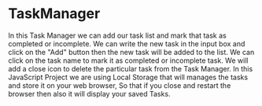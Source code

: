 # TaskManager

In this Task Manager we can add our task list and mark that task as completed or incomplete. We can write the new task in the input box and click on the "Add" button then the new task will be added to the list.
We can click on the task name to mark it as completed or incomplete task. We will add a close icon to delete the particular task from the Task Manager.
In this JavaScript Project we are using Local Storage  that will manages the tasks and store it on your web browser, So that if you close and restart the browser then also it will display your saved Tasks.
